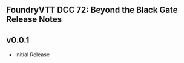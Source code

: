 FoundryVTT DCC 72: Beyond the Black Gate Release Notes
----------------------------------------------------------

v0.0.1
------
* Initial Release


